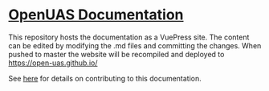 # [OpenUAS Documentation](https://open-uas.github.io/)

This repository hosts the documentation as a VuePress site. The content can be edited by modifying the .md files and committing the changes.
When pushed to master the website will be recompiled and deployed to https://open-uas.github.io/

See [here](/docs/Meta_Docs/README.md) for details on contributing to this documentation.